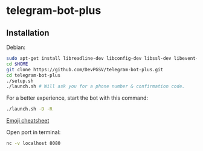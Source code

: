 telegram-bot-plus
=================

Installation
------------

Debian:

```bash
sudo apt-get install libreadline-dev libconfig-dev libssl-dev libevent-dev libjansson-dev python-dev make unzip git python-pip
cd $HOME
git clone https://github.com/DevPGSV/telegram-bot-plus.git
cd telegram-bot-plus
./setup.sh
./launch.sh # Will ask you for a phone number & confirmation code.
```

For a better experience, start the bot with this command:

```bash
./launch.sh -D -R
```


[Emoji cheatsheet](http://www.emoji-cheat-sheet.com/)

Open port in terminal:

```bash
nc -v localhost 8080
```
